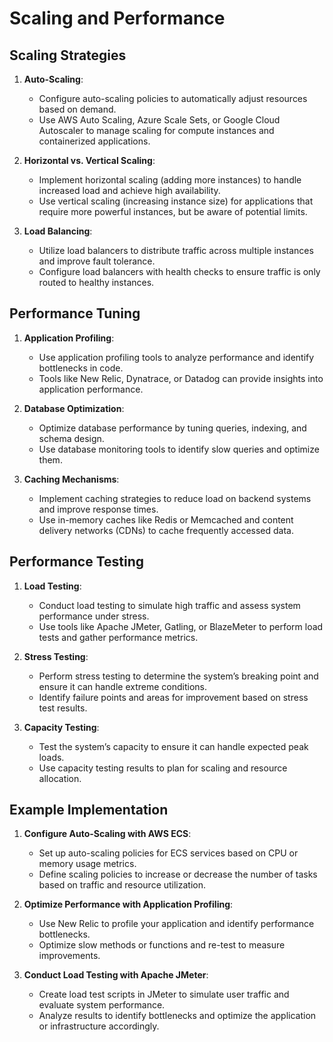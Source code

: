# Scaling and Performance

## Scaling Strategies

1. **Auto-Scaling**:
   - Configure auto-scaling policies to automatically adjust resources based on demand.
   - Use AWS Auto Scaling, Azure Scale Sets, or Google Cloud Autoscaler to manage scaling for compute instances and containerized applications.

2. **Horizontal vs. Vertical Scaling**:
   - Implement horizontal scaling (adding more instances) to handle increased load and achieve high availability.
   - Use vertical scaling (increasing instance size) for applications that require more powerful instances, but be aware of potential limits.

3. **Load Balancing**:
   - Utilize load balancers to distribute traffic across multiple instances and improve fault tolerance.
   - Configure load balancers with health checks to ensure traffic is only routed to healthy instances.

## Performance Tuning

1. **Application Profiling**:
   - Use application profiling tools to analyze performance and identify bottlenecks in code.
   - Tools like New Relic, Dynatrace, or Datadog can provide insights into application performance.

2. **Database Optimization**:
   - Optimize database performance by tuning queries, indexing, and schema design.
   - Use database monitoring tools to identify slow queries and optimize them.

3. **Caching Mechanisms**:
   - Implement caching strategies to reduce load on backend systems and improve response times.
   - Use in-memory caches like Redis or Memcached and content delivery networks (CDNs) to cache frequently accessed data.

## Performance Testing

1. **Load Testing**:
   - Conduct load testing to simulate high traffic and assess system performance under stress.
   - Use tools like Apache JMeter, Gatling, or BlazeMeter to perform load tests and gather performance metrics.

2. **Stress Testing**:
   - Perform stress testing to determine the system’s breaking point and ensure it can handle extreme conditions.
   - Identify failure points and areas for improvement based on stress test results.

3. **Capacity Testing**:
   - Test the system’s capacity to ensure it can handle expected peak loads.
   - Use capacity testing results to plan for scaling and resource allocation.

## Example Implementation

1. **Configure Auto-Scaling with AWS ECS**:
   - Set up auto-scaling policies for ECS services based on CPU or memory usage metrics.
   - Define scaling policies to increase or decrease the number of tasks based on traffic and resource utilization.

2. **Optimize Performance with Application Profiling**:
   - Use New Relic to profile your application and identify performance bottlenecks.
   - Optimize slow methods or functions and re-test to measure improvements.

3. **Conduct Load Testing with Apache JMeter**:
   - Create load test scripts in JMeter to simulate user traffic and evaluate system performance.
   - Analyze results to identify bottlenecks and optimize the application or infrastructure accordingly.
